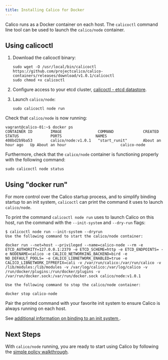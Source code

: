 ```yaml
---
title: Installing Calico for Docker
---
```


Calico runs as a Docker container on each host. The `calicoctl` command line tool can be used to launch the `calico/node` container.

## Using calicoctl

1. Download the calicoctl binary:

   ```
   sudo wget -O /usr/local/bin/calicoctl https://github.com/projectcalico/calico-containers/releases/download/v1.0.1/calicoctl
   sudo chmod +x calicoctl
   ```

2. Configure access to your etcd cluster, [calicoctl - etcd datastore]({{site.baseurl}}/{{page.version}}/reference/calicoctl/setup/etcdv2).
3. Launch `calico/node`:

   ```
   sudo calicoctl node run
   ```

Check that `calico/node` is now running:

```
vagrant@calico-01:~$ docker ps
CONTAINER ID        IMAGE                COMMAND             CREATED             STATUS              PORTS               NAMES
408bd2b9ba53        calico/node:v1.0.1   "start_runit"       About an hour ago   Up About an hour                        calico-node
```

Furthermore, check that the `calico/node` container is functioning properly
with the following command:

```
sudo calicoctl node status
```

## Using "docker run"

For more control over the Calico startup process, and to simplify binding
startup to an init system, `calicoctl` can print the command it uses
to launch `calico/node`.

To print the command `calicoctl node run` uses to launch Calico on this host,
run the command with the `--init-system` and `--dry-run` flags:

```
$ calicoctl node run --init-system --dryrun
Use the following command to start the calico/node container:

docker run --net=host --privileged --name=calico-node --rm -e ETCD_AUTHORITY=127.0.0.1:2379 -e ETCD_SCHEME=http -e ETCD_ENDPOINTS= -e NODENAME=calico -e CALICO_NETWORKING_BACKEND=bird -e NO_DEFAULT_POOLS= -e CALICO_LIBNETWORK_ENABLED=true -e CALICO_LIBNETWORK_IFPREFIX=cali -v /var/run/calico:/var/run/calico -v /lib/modules:/lib/modules -v /var/log/calico:/var/log/calico -v /run/docker/plugins:/run/docker/plugins -v /var/run/docker.sock:/var/run/docker.sock calico/node:v1.0.1

Use the following command to stop the calico/node container:

docker stop calico-node

```

Pair the printed command with your favorite init system to ensure Calico is
always running on each host.

See [additional information on binding to an init system ]({{site.baseurl}}/{{page.version}}/usage/configuration/as-service).

## Next Steps

With `calico/node` running, you are ready to start using Calico by following the
[simple policy walkthrough]({{site.baseurl}}/{{page.version}}/getting-started/docker/tutorials/simple-policy).
